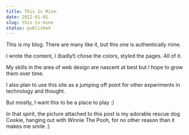 ```yaml
---
title: This Is Mine.
date: 2022-01-01
slug: this-is-mine
status: published
---
```


This is my blog. There are many like it, but this one is 
authentically mine.

I wrote the content, I (badly!) chose the colors,
styled the pages. All of it.

My skills in the area of web design are nascent at best
but I hope to grow them over time.

I also plan to use this site as a jumping off point for other
experiments in technology and thought.

But mostly, I want this to be a place to play :)

In that spirit, the picture attached to this post is
my adorable rescue dog Cookie, hanging out with Winnie
The Pooh, for no other reason than it makes me smile :)
